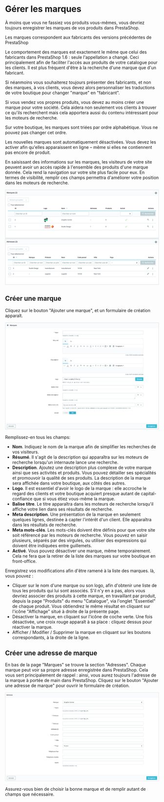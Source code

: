 # Gérer les marques

À moins que vous ne fassiez vos produits vous-mêmes, vous devriez toujours enregistrer les marques de vos produits dans PrestaShop.

Les marques correspondent aux fabricants des versions précédentes de PrestaShop

Le comportement des marques est exactement le même que celui des fabricants dans PrestaShop 1.6 : seule l'appellation a changé. Ceci principalement afin de faciliter l'accès aux produits de votre catalogue pour les clients. Il est plus fréquent d'être à la recherche d'une marque que d'un fabricant.

Si néanmoins vous souhaiterez toujours présenter des fabricants, et non des marques, à vos clients, vous devez alors personnaliser les traductions de votre boutique pour changer "marque" en "fabricant".

Si vous vendez vos propres produits, vous devez au moins créer une marque pour votre société. Cela aidera non seulement vos clients à trouver ce qu'ils recherchent mais cela apportera aussi du contenu intéressant pour les moteurs de recherche.

Sur votre boutique, les marques sont triées par ordre alphabétique. Vous ne pouvez pas changer cet ordre.

Les nouvelles marques sont automatiquement désactivées. Vous devez les activer afin qu'elles apparaissent en ligne – même si elles ne contiennent pas encore de produit.

En saisissant des informations sur les marques, les visiteurs de votre site peuvent avoir un accès rapide à l'ensemble des produits d'une marque donnée. Cela rend la navigation sur votre site plus facile pour eux. En termes de visibilité, remplir ces champs permettra d'améliorer votre position dans les moteurs de recherche.

![](../../../.gitbook/assets/64225393.png)

## Créer une marque <a id="Gererlesmarques-Cr&#xE9;erunemarque"></a>

Cliquez sur le bouton "Ajouter une marque", et un formulaire de création apparaît.

![](../../../.gitbook/assets/64225394.png)

Remplissez-en tous les champs:

* **Nom**. Indiquez le nom de la marque afin de simplifier les recherches de vos visiteurs.
* **Résumé**. Il s'agit de la description qui apparaîtra sur les moteurs de recherche lorsqu'un internaute lance une recherche.
* **Description**. Ajoutez une description plus complexe de votre marque ainsi que ses activités et produits. Vous pouvez détailler ses spécialités et promouvoir la qualité de ses produits. La description de la marque sera affichée dans votre boutique, aux côtés des autres.
* **Logo**. Il est essentiel d'avoir le logo de la marque : elle accroche le regard des clients et votre boutique acquiert presque autant de capital-confiance que si vous étiez vous-même la marque.
* **Balise titre**. Le titre apparaîtra dans les moteurs de recherche lorsqu'il affiche votre lien dans ses résultats de recherche.
* **Meta description**. Une présentation de la marque en seulement quelques lignes, destinée à capter l'intérêt d'un client. Elle apparaîtra dans les résultats de recherche.
* **Meta mots-clés**. Les mots-clés doivent être définis pour que votre site soit référencé par les moteurs de recherche. Vous pouvez en saisir plusieurs, séparés par des virgules, ou utiliser des expressions qui doivent être indiquées entre guillemets.
* **Activé**. Vous pouvez désactiver une marque, même temporairement. Cela ne fera que la retirer de la liste des marques sur votre boutique en front-office.

Enregistrez vos modifications afin d'être ramené à la liste des marques. là, vous pouvez :

* Cliquer sur le nom d'une marque ou son logo, afin d'obtenir une liste de tous les produits qui lui sont associés. S'il n'y en a pas, alors vous devriez associer des produits à cette marque, en travaillant par produit, depuis la page "Produits" du menu "Catalogue", via l'onglet "Essentiel" de chaque produit. Vous obtiendrez le même résultat en cliquant sur l'icône "Affichage" situé à droite de la présente page.
* Désactiver la marque, en cliquant sur l'icône de coche verte. Une fois désactivée, une croix rouge apparaît à sa place : cliquez dessus pour réactiver la marque.
* Afficher / Modifier / Supprimer la marque en cliquant sur les boutons correspondants, à la droite de la ligne.

## Créer une adresse de marque <a id="Gererlesmarques-Cr&#xE9;eruneadressedemarque"></a>

En bas de la page "Marques" se trouve la section "Adresses". Chaque marque peut voir sa propre adresse enregistrée dans PrestaShop. Cela vous sert principalement de rappel : ainsi, vous aurez toujours l'adresse de la marque à portée de main dans PrestaShop. Cliquez sur le bouton "Ajouter une adresse de marque" pour ouvrir le formulaire de création.

![](../../../.gitbook/assets/64225395.png)

Assurez-vous bien de choisir la bonne marque et de remplir autant de champs que nécessaire.

